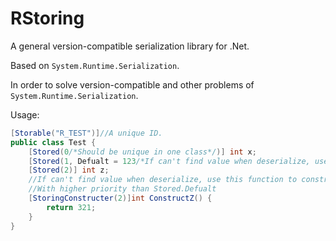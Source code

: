 # RStoring
A general version-compatible serialization library for .Net.

Based on `System.Runtime.Serialization`.

In order to solve version-compatible and other problems of `System.Runtime.Serialization`.

Usage:
```c#
[Storable("R_TEST")]//A unique ID.
public class Test {
    [Stored(0/*Should be unique in one class*/)] int x;
    [Stored(1, Defualt = 123/*If can't find value when deserialize, use Defualt*/)] int y;
    [Stored(2)] int z;
    //If can't find value when deserialize, use this function to construct.
    //With higher priority than Stored.Defualt
    [StoringConstructer(2)]int ConstructZ() { 
        return 321; 
    }
}
```
